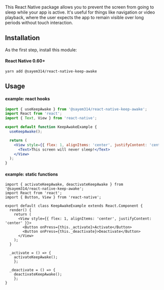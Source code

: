 This React Native package allows you to prevent the screen from going to sleep while your app is active. It's useful for things like navigation or video playback, where the user expects the app to remain visible over long periods without touch interaction.

## Installation

As the first step, install this module:

#### React Native 0.60+

`yarn add @sayem314/react-native-keep-awake`

## Usage

#### example: react hooks

```jsx
import { useKeepAwake } from '@sayem314/react-native-keep-awake';
import React from 'react';
import { Text, View } from 'react-native';

export default function KeepAwakeExample {
  useKeepAwake();

  return (
    <View style={{ flex: 1, alignItems: 'center', justifyContent: 'center' }}>
      <Text>This screen will never sleep!</Text>
    </View>
  );
}
```

#### example: static functions

```jsc
import { activateKeepAwake, deactivateKeepAwake } from '@sayem314/react-native-keep-awake';
import React from 'react';
import { Button, View } from 'react-native';

export default class KeepAwakeExample extends React.Component {
  render() {
    return (
      <View style={{ flex: 1, alignItems: 'center', justifyContent: 'center' }}>
        <Button onPress={this._activate}>Activate</Button>
        <Button onPress={this._deactivate}>Deactivate</Button>
      </View>
    );
  }

  _activate = () => {
    activateKeepAwake();
    };

  _deactivate = () => {
    deactivateKeepAwake();
    };
}
```
